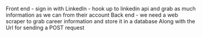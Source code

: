 Front end - sign in with LinkedIn - hook up to linkedin api and grab as much information as we can from their account
Back end - we need a web scraper to grab career information and store it in a database
Along with the Url for sending a POST request